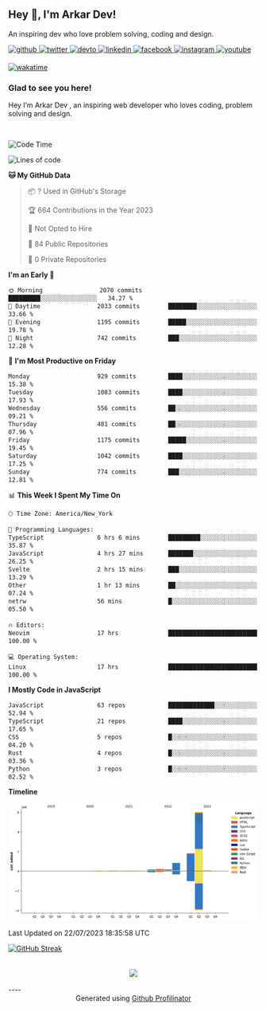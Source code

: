 ## Hey 👋, I'm Arkar Dev!  

An inspiring dev who love problem solving, coding and design.

<a href="https://github.com/Riley1101" target="_blank">
<img src=https://img.shields.io/badge/github-%2324292e.svg?&style=for-the-badge&logo=github&logoColor=white alt=github style="margin-bottom: 5px;" />
</a>
<a href="https://twitter.com/arkardev" target="_blank">
<img src=https://img.shields.io/badge/twitter-%2300acee.svg?&style=for-the-badge&logo=twitter&logoColor=white alt=twitter style="margin-bottom: 5px;" />
</a>
<a href="https://dev.to/riley1101" target="_blank">
<img src=https://img.shields.io/badge/dev.to-%2308090A.svg?&style=for-the-badge&logo=dev.to&logoColor=white alt=devto style="margin-bottom: 5px;" />
</a>
<a href="https://linkedin.com/in/arkar-kaung-myat" target="_blank">
<img src=https://img.shields.io/badge/linkedin-%231E77B5.svg?&style=for-the-badge&logo=linkedin&logoColor=white alt=linkedin style="margin-bottom: 5px;" />
</a>
<a href="https://www.facebook.com/riley.eileen.75" target="_blank">
<img src=https://img.shields.io/badge/facebook-%232E87FB.svg?&style=for-the-badge&logo=facebook&logoColor=white alt=facebook style="margin-bottom: 5px;" />
</a>
<a href="https://instagram.com/rileys1101" target="_blank">
<img src=https://img.shields.io/badge/instagram-%23000000.svg?&style=for-the-badge&logo=instagram&logoColor=white alt=instagram style="margin-bottom: 5px;" />
</a>
<a href="https://www.youtube.com/channel/UC_RfEQCC3gL2AzsFFAABikg" target="_blank">
<img src=https://img.shields.io/badge/youtube-%23EE4831.svg?&style=for-the-badge&logo=youtube&logoColor=white alt=youtube style="margin-bottom: 5px;" />
</a>  
  
[![wakatime](https://wakatime.com/badge/user/cf23b6e3-75f8-4c04-b0e3-273191c8d2ec.svg)](https://wakatime.com/@cf23b6e3-75f8-4c04-b0e3-273191c8d2ec)


### Glad to see you here!  
Hey I’m Arkar Dev , an inspiring web developer who loves coding, problem solving and design.

<br/>

<!--START_SECTION:waka-->
![Code Time](http://img.shields.io/badge/Code%20Time-351%20hrs%202%20mins-blue)

![Lines of code](https://img.shields.io/badge/From%20Hello%20World%20I%27ve%20Written-9.6%20million%20lines%20of%20code-blue)

**🐱 My GitHub Data** 

> 📦 ? Used in GitHub's Storage 
 > 
> 🏆 664 Contributions in the Year 2023
 > 
> 🚫 Not Opted to Hire
 > 
> 📜 84 Public Repositories 
 > 
> 🔑 0 Private Repositories 
 > 
**I'm an Early 🐤** 

```text
🌞 Morning                2070 commits        █████████░░░░░░░░░░░░░░░░   34.27 % 
🌆 Daytime                2033 commits        ████████░░░░░░░░░░░░░░░░░   33.66 % 
🌃 Evening                1195 commits        █████░░░░░░░░░░░░░░░░░░░░   19.78 % 
🌙 Night                  742 commits         ███░░░░░░░░░░░░░░░░░░░░░░   12.28 % 
```
📅 **I'm Most Productive on Friday** 

```text
Monday                   929 commits         ████░░░░░░░░░░░░░░░░░░░░░   15.38 % 
Tuesday                  1083 commits        ████░░░░░░░░░░░░░░░░░░░░░   17.93 % 
Wednesday                556 commits         ██░░░░░░░░░░░░░░░░░░░░░░░   09.21 % 
Thursday                 481 commits         ██░░░░░░░░░░░░░░░░░░░░░░░   07.96 % 
Friday                   1175 commits        █████░░░░░░░░░░░░░░░░░░░░   19.45 % 
Saturday                 1042 commits        ████░░░░░░░░░░░░░░░░░░░░░   17.25 % 
Sunday                   774 commits         ███░░░░░░░░░░░░░░░░░░░░░░   12.81 % 
```


📊 **This Week I Spent My Time On** 

```text
🕑︎ Time Zone: America/New_York

💬 Programming Languages: 
TypeScript               6 hrs 6 mins        █████████░░░░░░░░░░░░░░░░   35.87 % 
JavaScript               4 hrs 27 mins       ███████░░░░░░░░░░░░░░░░░░   26.25 % 
Svelte                   2 hrs 15 mins       ███░░░░░░░░░░░░░░░░░░░░░░   13.29 % 
Other                    1 hr 13 mins        ██░░░░░░░░░░░░░░░░░░░░░░░   07.24 % 
netrw                    56 mins             █░░░░░░░░░░░░░░░░░░░░░░░░   05.50 % 

🔥 Editors: 
Neovim                   17 hrs              █████████████████████████   100.00 % 

💻 Operating System: 
Linux                    17 hrs              █████████████████████████   100.00 % 
```

**I Mostly Code in JavaScript** 

```text
JavaScript               63 repos            █████████████░░░░░░░░░░░░   52.94 % 
TypeScript               21 repos            ████░░░░░░░░░░░░░░░░░░░░░   17.65 % 
CSS                      5 repos             █░░░░░░░░░░░░░░░░░░░░░░░░   04.20 % 
Rust                     4 repos             █░░░░░░░░░░░░░░░░░░░░░░░░   03.36 % 
Python                   3 repos             █░░░░░░░░░░░░░░░░░░░░░░░░   02.52 % 
```



**Timeline**

![Lines of Code chart](https://raw.githubusercontent.com/Riley1101/Riley1101/main/assets/bar_graph.png)


 Last Updated on 22/07/2023 18:35:58 UTC
<!--END_SECTION:waka-->

[![GitHub Streak](https://streak-stats.demolab.com?user=Riley1101)](https://git.io/streak-stats)
  
<br/>  
<div align="center">
<img src="https://komarev.com/ghpvc/?username=Riley1101&&style=flat-square" align="center" />
</div>  
<br/>  
----
<div align="center">Generated using <a href="https://profilinator.rishav.dev/" target="_blank">Github Profilinator</a></div>

